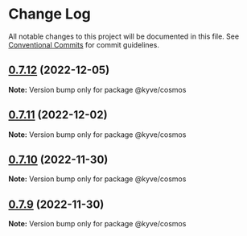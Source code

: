 # Change Log

All notable changes to this project will be documented in this file.
See [Conventional Commits](https://conventionalcommits.org) for commit guidelines.

## [0.7.12](https://github.com/KYVENetwork/node/compare/@kyve/cosmos@0.7.11...@kyve/cosmos@0.7.12) (2022-12-05)

**Note:** Version bump only for package @kyve/cosmos

## [0.7.11](https://github.com/KYVENetwork/node/compare/@kyve/cosmos@0.7.10...@kyve/cosmos@0.7.11) (2022-12-02)

**Note:** Version bump only for package @kyve/cosmos

## [0.7.10](https://github.com/KYVENetwork/node/compare/@kyve/cosmos@0.7.9...@kyve/cosmos@0.7.10) (2022-11-30)

**Note:** Version bump only for package @kyve/cosmos

## [0.7.9](https://github.com/KYVENetwork/node/compare/@kyve/cosmos@0.7.8...@kyve/cosmos@0.7.9) (2022-11-30)

**Note:** Version bump only for package @kyve/cosmos
